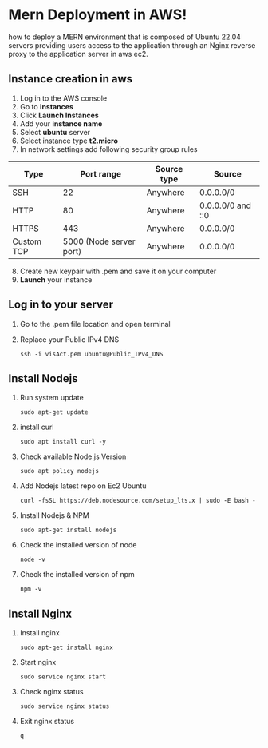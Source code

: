 # Mern Deployment in AWS!
how to deploy a MERN environment that is composed of Ubuntu 22.04 servers providing users access to the application through an Nginx reverse proxy to the application server in aws ec2.

## Instance creation in aws

1. Log in to the AWS console
2. Go to **instances**
3. Click **Launch Instances**
4. Add your **instance name**
5. Select **ubuntu** server
6. Select instance type **t2.micro**
7. In network settings add following security group rules

| Type      |Port range              |Source type|Source            |
| ----------| ---------------------- | --------- |----------------- |
| SSH       | 22                     |Anywhere   |0.0.0.0/0         |
| HTTP      | 80                     |Anywhere   |0.0.0.0/0 and ::0 |
| HTTPS     | 443                    |Anywhere   |0.0.0.0/0         |
| Custom TCP| 5000 (Node server port)|Anywhere   |0.0.0.0/0         |

8. Create new keypair with .pem and save it on your computer
9. **Launch** your instance

## Log in to your server

1. Go to the .pem file location and open terminal
2. Replace your Public IPv4 DNS

    ``` ssh -i visAct.pem ubuntu@Public_IPv4_DNS ```

## Install Nodejs

1. Run system update

   ```sudo apt-get update```

2. install curl

   ```sudo apt install curl -y```

3. Check available Node.js Version

   ```sudo apt policy nodejs```

4. Add Nodejs latest repo on Ec2 Ubuntu

   ```curl -fsSL https://deb.nodesource.com/setup_lts.x | sudo -E bash - ```

5. Install Nodejs & NPM

   ```sudo apt-get install nodejs```

6. Check the installed version of node

   ```node -v```

7. Check the installed version of npm

   ```npm -v```

## Install Nginx

1. Install nginx

   ```sudo apt-get install nginx```

2. Start nginx

   ```sudo service nginx start```

3. Check nginx status

   ```sudo service nginx status```

4. Exit nginx status

   ```q```


